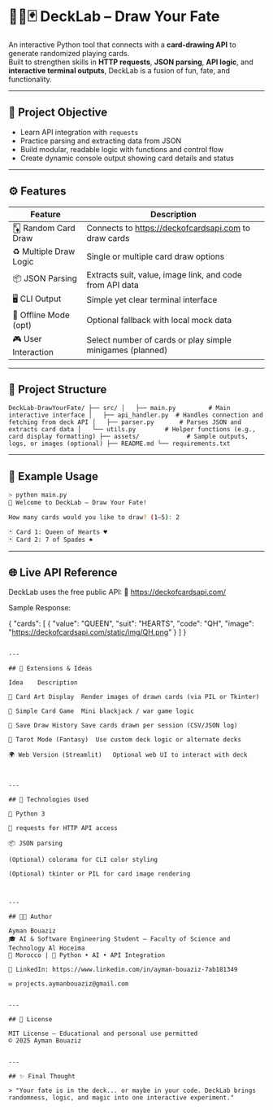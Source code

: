 # 🧑‍💻🃏 DeckLab – Draw Your Fate

An interactive Python tool that connects with a **card-drawing API** to generate randomized playing cards.  
Built to strengthen skills in **HTTP requests**, **JSON parsing**, **API logic**, and **interactive terminal outputs**, DeckLab is a fusion of fun, fate, and functionality.

---

## 🎯 Project Objective

- Learn API integration with `requests`
- Practice parsing and extracting data from JSON
- Build modular, readable logic with functions and control flow
- Create dynamic console output showing card details and status

---

## ⚙️ Features

| Feature               | Description                                                |
|------------------------|------------------------------------------------------------|
| 🃎 Random Card Draw     | Connects to https://deckofcardsapi.com to draw cards       |
| ♻️ Multiple Draw Logic  | Single or multiple card draw options                       |
| 📦 JSON Parsing         | Extracts suit, value, image link, and code from API data   |
| 🖥️ CLI Output           | Simple yet clear terminal interface                        |
| 📡 Offline Mode (opt)   | Optional fallback with local mock data                     |
| 🎮 User Interaction     | Select number of cards or play simple minigames (planned)  |

---

## 📁 Project Structure
```
DeckLab-DrawYourFate/ ├── src/ │   ├── main.py         # Main interactive interface │   ├── api_handler.py  # Handles connection and fetching from deck API │   ├── parser.py       # Parses JSON and extracts card data │   └── utils.py        # Helper functions (e.g., card display formatting) ├── assets/             # Sample outputs, logs, or images (optional) ├── README.md └── requirements.txt
```
---

## 🧪 Example Usage

```bash
> python main.py
🎲 Welcome to DeckLab – Draw Your Fate!

How many cards would you like to draw? (1–5): 2

🃏 Card 1: Queen of Hearts ♥️
🃏 Card 2: 7 of Spades ♠️
```
---

## 🌐 Live API Reference

DeckLab uses the free public API:
🔗 https://deckofcardsapi.com/

Sample Response:

{
  "cards": [
    {
      "value": "QUEEN",
      "suit": "HEARTS",
      "code": "QH",
      "image": "https://deckofcardsapi.com/static/img/QH.png"
    }
  ]
}
```

---

## 🧠 Extensions & Ideas

Idea	Description

🎨 Card Art Display	Render images of drawn cards (via PIL or Tkinter)

🧩 Simple Card Game	Mini blackjack / war game logic

💾 Save Draw History	Save cards drawn per session (CSV/JSON log)

🎴 Tarot Mode (Fantasy)	Use custom deck logic or alternate decks

🌍 Web Version (Streamlit)	Optional web UI to interact with deck



---

## 🔧 Technologies Used

🐍 Python 3

🔗 requests for HTTP API access

📦 JSON parsing

(Optional) colorama for CLI color styling

(Optional) tkinter or PIL for card image rendering



---

## 👨‍💻 Author

Ayman Bouaziz
🎓 AI & Software Engineering Student – Faculty of Science and Technology Al Hoceima
📍 Morocco | 🧠 Python • AI • API Integration

🔗 LinkedIn: https://www.linkedin.com/in/ayman-bouaziz-7ab181349

✉️ projects.aymanbouaziz@gmail.com


---

## 📜 License

MIT License — Educational and personal use permitted
© 2025 Ayman Bouaziz


---

## ✨ Final Thought

> "Your fate is in the deck... or maybe in your code. DeckLab brings randomness, logic, and magic into one interactive experiment."